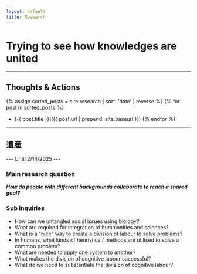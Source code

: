 ```yaml
---
layout: default
title: Research
---
```

# Trying to see how knowledges are united

---

## Thoughts & Actions
{% assign sorted_posts = site.research | sort: 'date' | reverse %}
{% for post in sorted_posts %}
- [{{ post.title }}]({{ post.url | prepend: site.baseurl }})
{% endfor %}

---

## 遺産
--- Until 2/14/2025 ---
### Main research question
***How do people with different backgrounds collaborate to reach a shared goal?***

### Sub inquiries
- How can we untangled social issues using biology?
- What are required for integration of hummanities and sciences?
- What is a "nice" way to create a division of labour to solve problems?
- In humans, what kinds of heuristics / methods are utilised to solve a common problem?
- What are needed to apply one system to another?
- What makes the division of cognitive labour successful?
- What do we need to substantiate the division of cognitive labour?